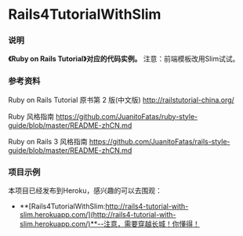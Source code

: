 # Rails4TutorialWithSlim

### 说明
**《Ruby on Rails Tutorial》对应的代码实例。** 注意：前端模板改用Slim试试。


### 参考资料

Ruby on Rails Tutorial 原书第 2 版(中文版)
http://railstutorial-china.org/

Ruby 风格指南
https://github.com/JuanitoFatas/ruby-style-guide/blob/master/README-zhCN.md

Ruby on Rails 3 风格指南
https://github.com/JuanitoFatas/rails-style-guide/blob/master/README-zhCN.md


### 项目示例
本项目已经发布到Heroku，感兴趣的可以去围观：

* **[Rails4TutorialWithSlim:http://rails4-tutorial-with-slim.herokuapp.com/](http://rails4-tutorial-with-slim.herokuapp.com/)**--注意，需要穿越长城！你懂得！

